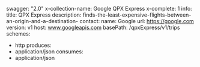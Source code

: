swagger: "2.0"
x-collection-name: Google QPX Express
x-complete: 1
info:
  title: QPX Express
  description: finds-the-least-expensive-flights-between-an-origin-and-a-destination-
  contact:
    name: Google
    url: https://google.com
  version: v1
host: www.googleapis.com
basePath: /qpxExpress/v1/trips
schemes:
- http
produces:
- application/json
consumes:
- application/json